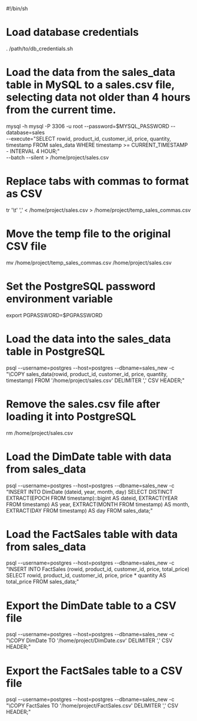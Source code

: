 #!/bin/sh

# Load database credentials
. /path/to/db_credentials.sh

# Load the data from the sales_data table in MySQL to a sales.csv file, selecting data not older than 4 hours from the current time.
mysql -h mysql -P 3306 -u root --password=$MYSQL_PASSWORD --database=sales \
--execute="SELECT rowid, product_id, customer_id, price, quantity, timestamp FROM sales_data WHERE timestamp >= CURRENT_TIMESTAMP - INTERVAL 4 HOUR;" \
--batch --silent > /home/project/sales.csv

# Replace tabs with commas to format as CSV
tr '\t' ',' < /home/project/sales.csv > /home/project/temp_sales_commas.csv

# Move the temp file to the original CSV file
mv /home/project/temp_sales_commas.csv /home/project/sales.csv

# Set the PostgreSQL password environment variable
export PGPASSWORD=$PGPASSWORD

# Load the data into the sales_data table in PostgreSQL
psql --username=postgres --host=postgres --dbname=sales_new -c "\COPY sales_data(rowid, product_id, customer_id, price, quantity, timestamp) FROM '/home/project/sales.csv' DELIMITER ',' CSV HEADER;"

# Remove the sales.csv file after loading it into PostgreSQL
rm /home/project/sales.csv

# Load the DimDate table with data from sales_data
psql --username=postgres --host=postgres --dbname=sales_new -c \
"INSERT INTO DimDate (dateid, year, month, day)
SELECT DISTINCT
    EXTRACT(EPOCH FROM timestamp)::bigint AS dateid,
    EXTRACT(YEAR FROM timestamp) AS year,
    EXTRACT(MONTH FROM timestamp) AS month,
    EXTRACT(DAY FROM timestamp) AS day
FROM sales_data;"

# Load the FactSales table with data from sales_data
psql --username=postgres --host=postgres --dbname=sales_new -c \
"INSERT INTO FactSales (rowid, product_id, customer_id, price, total_price)
SELECT 
    rowid, 
    product_id, 
    customer_id,
    price,
    price * quantity AS total_price
FROM sales_data;"

# Export the DimDate table to a CSV file
psql --username=postgres --host=postgres --dbname=sales_new -c \
"\COPY DimDate TO '/home/project/DimDate.csv' DELIMITER ',' CSV HEADER;"

# Export the FactSales table to a CSV file
psql --username=postgres --host=postgres --dbname=sales_new -c \
"\COPY FactSales TO '/home/project/FactSales.csv' DELIMITER ',' CSV HEADER;"
